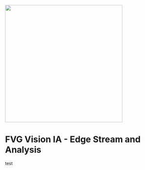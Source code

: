 
<img src="https://github.com/user-attachments/assets/0f94b379-4fa4-4934-8ac2-fd8d17eb4eb0" width="384px"/>

# FVG Vision IA - Edge Stream and Analysis
test
